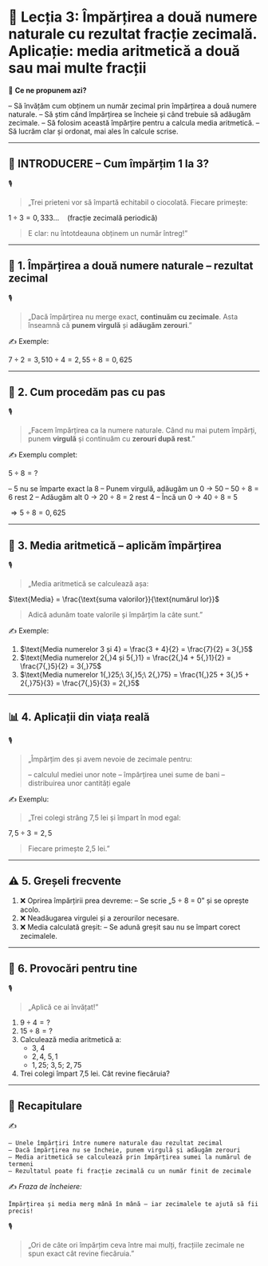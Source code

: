 # 📘 Lecția 3: Împărțirea a două numere naturale cu rezultat fracție zecimală. Aplicație: media aritmetică a două sau mai multe fracții

🎯 **Ce ne propunem azi?**

– Să învățăm cum obținem un număr zecimal prin împărțirea a două numere naturale.
 – Să știm când împărțirea se încheie și când trebuie să adăugăm zecimale.
 – Să folosim această împărțire pentru a calcula media aritmetică.
 – Să lucrăm clar și ordonat, mai ales în calcule scrise.

------

## 🔔 INTRODUCERE – Cum împărțim 1 la 3?

🎙️

> „Trei prieteni vor să împartă echitabil o ciocolată.
>  Fiecare primește:

$1 \div 3 = 0{,}333... \quad (\text{fracție zecimală periodică})$

> E clar: nu întotdeauna obținem un număr întreg!”

------

## 🔹 1. Împărțirea a două numere naturale – rezultat zecimal

🎙️

> „Dacă împărțirea nu merge exact, **continuăm cu zecimale**.
>  Asta înseamnă că **punem virgulă** și **adăugăm zerouri**.”

✍️ Exemple:

$7 \div 2 = 3{,}5$$10 \div 4 = 2{,}5$$5 \div 8 = 0{,}625$

------

## 🔹 2. Cum procedăm pas cu pas

🎙️

> „Facem împărțirea ca la numere naturale.
>  Când nu mai putem împărți, punem **virgulă** și continuăm cu **zerouri după rest**.”

✍️ Exemplu complet:

$5 \div 8 = ?$

– 5 nu se împarte exact la 8
 – Punem virgulă, adăugăm un 0 → 50
 – 50 ÷ 8 = 6 rest 2
 – Adăugăm alt 0 → 20 ÷ 8 = 2 rest 4
 – Încă un 0 → 40 ÷ 8 = 5

$\Rightarrow 5 \div 8 = 0{,}625$

------

## 🔹 3. Media aritmetică – aplicăm împărțirea

🎙️

> „Media aritmetică se calculează așa:

$\text{Media} = \frac{\text{suma valorilor}}{\text{numărul lor}}$

> Adică adunăm toate valorile și împărțim la câte sunt.”

✍️ Exemple:

1. $\text{Media numerelor 3 și 4} = \frac{3 + 4}{2} = \frac{7}{2} = 3{,}5$
2. $\text{Media numerelor 2{,}4 și 5{,}1} = \frac{2{,}4 + 5{,}1}{2} = \frac{7{,}5}{2} = 3{,}75$
3. $\text{Media numerelor 1{,}25;\ 3{,}5;\ 2{,}75} = \frac{1{,}25 + 3{,}5 + 2{,}75}{3} = \frac{7{,}5}{3} = 2{,}5$

------

## 📊 4. Aplicații din viața reală

🎙️

> „Împărțim des și avem nevoie de zecimale pentru:
>
> – calculul mediei unor note
>  – împărțirea unei sume de bani
>  – distribuirea unor cantități egale

✍️ Exemplu:

> „Trei colegi strâng 7,5 lei și împart în mod egal:

$7{,}5 \div 3 = 2{,}5$

> Fiecare primește 2,5 lei.”

------

## ⚠️ 5. Greșeli frecvente

1. ❌ Oprirea împărțirii prea devreme:
    – Se scrie „5 ÷ 8 = 0” și se oprește acolo.
2. ❌ Neadăugarea virgulei și a zerourilor necesare.
3. ❌ Media calculată greșit:
    – Se adună greșit sau nu se împart corect zecimalele.

------

## 🧩 6. Provocări pentru tine

🎙️

> „Aplică ce ai învățat!”

1. $9 \div 4 = ?$
2. $15 \div 8 = ?$
3. Calculează media aritmetică a:
   - $3,\ 4$
   - $2{,}4,\ 5{,}1$
   - $1{,}25;\ 3{,}5;\ 2{,}75$
4. Trei colegi împart 7,5 lei. Cât revine fiecăruia?

------

## 🔁 Recapitulare

✍️

```
– Unele împărțiri între numere naturale dau rezultat zecimal
– Dacă împărțirea nu se încheie, punem virgulă și adăugăm zerouri
– Media aritmetică se calculează prin împărțirea sumei la numărul de termeni
– Rezultatul poate fi fracție zecimală cu un număr finit de zecimale
```

✍️ *Fraza de încheiere:*

```
Împărțirea și media merg mână în mână – iar zecimalele te ajută să fii precis!
```

🎙️

> „Ori de câte ori împărțim ceva între mai mulți, fracțiile zecimale ne spun exact cât revine fiecăruia.”

